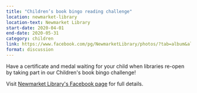 ```yaml
---
title: "Children’s book bingo reading challenge"
location: newmarket-library
location-text: Newmarket Library
start-date: 2020-04-01
end-date: 2020-05-31
category: children
link: https://www.facebook.com/pg/NewmarketLibrary/photos/?tab=album&album_id=2817565888332365
format: discussion
---
```


Have a certificate and medal waiting for your child when libraries re-open by taking part in our Children's book bingo challenge!

Visit [Newmarket Library's Facebook page](https://www.facebook.com/pg/NewmarketLibrary/photos/?tab=album&album_id=2817565888332365) for full details.
